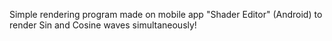 Simple rendering program made on mobile app "Shader Editor" (Android) to render Sin and Cosine waves simultaneously!
